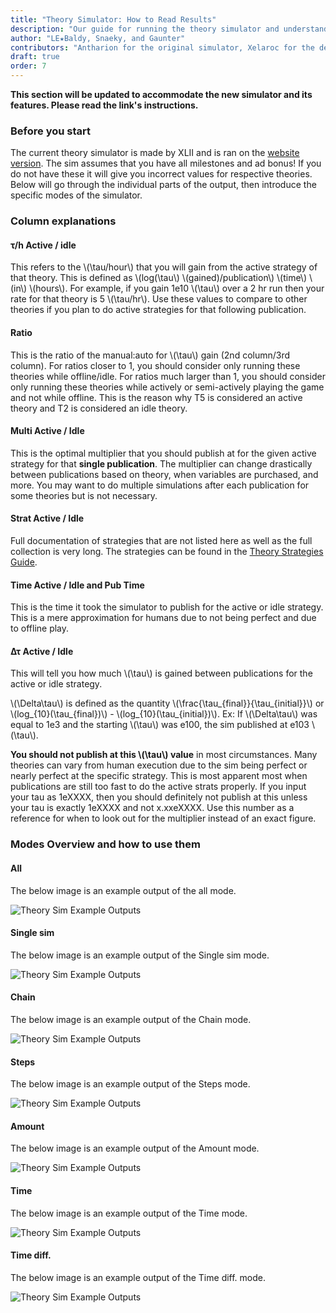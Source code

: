 ```yaml
---
title: "Theory Simulator: How to Read Results"
description: "Our guide for running the theory simulator and understanding the results."
author: "LE★Baldy, Snaeky, and Gaunter"
contributors: "Antharion for the original simulator, Xelaroc for the dedicated continuation, XLII for the current simulator, and the many others whom have developed strategies"
draft: true
order: 7
---
```


**This section will be updated to accommodate the new simulator and its features. Please read the link's instructions.**

### Before you start

The current theory simulator is made by XLII and is ran on the [website version](https://theory-simulator.tredec.repl.co/). The sim assumes that you have all milestones and ad bonus! If you do not have these it will give you incorrect values for respective theories. Below will go through the individual parts of the output, then introduce the specific modes of the simulator.

### **Column explanations**

#### **τ/h Active / idle**

This refers to the \\(\tau/hour\\) that you will gain from the active strategy of that theory.
This is defined as \\(log(\tau\\) \\(gained)/publication\\) \\(time\\) \\(in\\) \\(hours\\).
For example, if you gain 1e10 \\(\tau\\) over a 2 hr run then your rate for that theory is 5 \\(\tau/hr\\).
Use these values to compare to other theories if you plan to do active strategies for that following publication.

#### **Ratio**

This is the ratio of the manual:auto for \\(\tau\\) gain (2nd column/3rd column).
For ratios closer to 1, you should consider only running these theories while offline/idle.
For ratios much larger than 1, you should consider only running these theories while actively or semi-actively playing the game and not while offline.
This is the reason why T5 is considered an active theory and T2 is considered an idle theory.

#### **Multi Active / Idle**

This is the optimal multiplier that you should publish at for the given active strategy for that **single publication**.
The multiplier can change drastically between publications based on theory, when variables are purchased, and more.
You may want to do multiple simulations after each publication for some theories but is not necessary.

#### **Strat Active / Idle**

Full documentation of strategies that are not listed here as well as the full collection is very long. The strategies can be found in the [Theory Strategies Guide](https://spqcey-additions--exponential-idle-guides.netlify.app/guides/theory-strategies/).

#### **Time Active / Idle and Pub Time**

This is the time it took the simulator to publish for the active or idle strategy. This is a mere approximation for humans due to not being perfect and due to offline play.

#### **Δτ Active / Idle**

This will tell you how much \\(\tau\\) is gained between publications for the active or idle strategy.

\\(\Delta\tau\\) is defined as the quantity \\(\frac{\tau_{final}}{\tau_{initial}}\\) or \\(log_{10}(\tau_{final})\\) - \\(log_{10}(\tau_{initial})\\).
Ex: If \\(\Delta\tau\\) was equal to 1e3 and the starting \\(\tau\\) was e100, the sim published at e103 \\(\tau\\).

**You should not publish at this \\(\tau\\) value** in most circumstances. Many theories can vary from human execution due to the sim be­ing perfect or nearly perfect at the specific strategy. This is most apparent most when publications are still too fast to do the active strats properly. If you input your tau as 1eXXXX, then you should definitely not publish at this unless your tau is exactly 1eXXXX and not x.xxeXXXX. Use this number as a reference for when to look out for the multiplier instead of an exact figure.

### Modes Overview and how to use them

#### All

The below image is an example output of the all mode.

![Theory Sim Example Outputs](/images/SimOutputs-placeholder.png)

#### Single sim

The below image is an example output of the Single sim mode.

![Theory Sim Example Outputs](/images/SimOutputs-placeholder.png)

#### Chain

The below image is an example output of the Chain mode.

![Theory Sim Example Outputs](/images/SimOutputs-placeholder.png)

#### Steps

The below image is an example output of the Steps mode.

![Theory Sim Example Outputs](/images/SimOutputs-placeholder.png)

#### Amount

The below image is an example output of the Amount mode.

![Theory Sim Example Outputs](/images/SimOutputs-placeholder.png)

#### Time

The below image is an example output of the Time mode.

![Theory Sim Example Outputs](/images/SimOutputs-placeholder.png)

#### Time diff.

The below image is an example output of the Time diff. mode.

![Theory Sim Example Outputs](/images/SimOutputs-placeholder.png)

